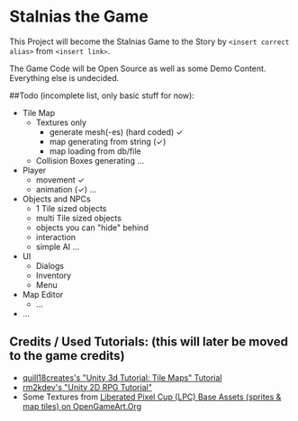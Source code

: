 Stalnias the Game
=================

This Project will become the Stalnias Game to the Story by `<insert correct alias>` from `<insert link>`.

The Game Code will be Open Source as well as some Demo Content. Everything else is undecided.

##Todo (incomplete list, only basic stuff for now):
- Tile Map
	- Textures only
		- generate mesh(-es) (hard coded) ✓
		- map generating from string (✓)
		- map loading from db/file
	- Collision Boxes generating
	…
- Player
	- movement ✓
	- animation (✓)
	…
- Objects and NPCs
	- 1 Tile sized objects
	- multi Tile sized objects
	- objects you can "hide" behind
	- interaction
	- simple AI
	…
- UI
	- Dialogs
	- Inventory
	- Menu
- Map Editor
	- …
- …

## Credits / Used Tutorials: (this will later be moved to the game credits)
- [quill18creates's "Unity 3d Tutorial: Tile Maps" Tutorial](https://youtu.be/bpB4BApnKhM?list=PLbghT7MmckI4qGA0Wm_TZS8LVrqS47I9R)
- [rm2kdev's "Unity 2D RPG Tutorial"](https://youtu.be/XZDjkQ8wEd0?list=PL_4rJ_acBNMH3SExL3yIOzaqj5IP5CJLC)
- Some Textures from [Liberated Pixel Cup (LPC) Base Assets (sprites & map tiles) on OpenGameArt.Org](http://opengameart.org/content/liberated-pixel-cup-lpc-base-assets-sprites-map-tiles)
